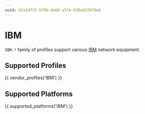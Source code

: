 ```yaml
---
uuid: 41a1d731-b78b-4a68-a5fe-630a43267deb
---
```

# IBM

`IBM.*` family of profiles support various [IBM](https://www.ibm.com/)
network equipment.

## Supported Profiles

{{ vendor_profiles('IBM') }}

## Supported Platforms

{{ supported_platforms('IBM') }}
